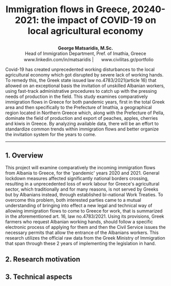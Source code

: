  
# <p align="center">Immigration flows in Greece, 20240-2021: the impact of COVID-19 on local agricultural economy

 <p align="center"><b>George Matsaridis, M.Sc.</b><br> 
  Head of Immigration Department, Pref. of Imathia, Greece<br>
<img height="16" width="16" color="#0A66C2" src="https://cdn.jsdelivr.net/npm/simple-icons@v5/icons/linkedin.svg"/> www.linkedin.com/in/matsaridis | <img height="16" width="16" color="#0A66C2" src="https://cdn.jsdelivr.net/npm/simple-icons@v5/icons/github.svg"/> www.civilitas.gr/portfolio</p>

Covid-19 has created unprecedented working disturbances to the local agricultural economy which got disrupted by severe lack of working hands. To remedy this, the Greek state issued law no.4783/2021(article 16) that allowed on an exceptional basis the invitation of unskilled Albanian workers, using fast-track administrative procedures to catch up with the pressing needs of production in the field. This study examines comparatively immigration flows in Greece for both pandemic years, first in the total Greek area and then specifically to the Prefecture of Imathia, a geographical region located in Northern Greece which, along with the Prefecture of Pella, dominate the field of production and export of peaches, apples, cherries and kiwis in Greece. By analyzing available data, there will be an effort to standardize common trends within immigration flows and better organize the invitation system for the years to come.

***

## 1. Overview

This project will examine comparatively the incoming immigration flows from Albania to Greece, for the 'pandemic' years 2020 and 2021. General lockdown measures affected significantly national borders crossing, resulting in a unprecedented loss of work labour for Greece's agricultural sector, which traditionally and for many reasons, is not served by Greeks but by Albanians instead, through established bi-national Work Treaties. To overcome this problem, both interested parties came to a mutual understanding of bringing into effect a new legal and technical way of allowing immigration flows to come to Greece for work, that is summarized in the aforementioned art. 16, law no.4783/2021. Using its provisions, Greek farmers who request Albanian working hands, should follow a specific electronic process of applying for them and then the Civil Service issues the necessary permits that allow the entrance of the Albanians workers. This research utilizes the official raw data from the Greek Ministry of Immigration that span through these 2 years of implementing the legislation in hand.

## 2. Research motivation 

## 3. Technical aspects








